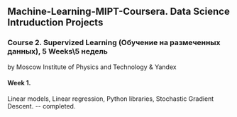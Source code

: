 ## Machine-Learning-MIPT-Coursera. <b>Data Science Intruduction Projects</b>


### Course 2. Supervized Learning (Обучение на размеченных данных), 5 Weeks\5 недель
by Moscow Institute of Physics and Technology & Yandex

#### Week 1. 
Linear models, Linear regression, Python libraries, Stochastic Gradient Descent. -- completed.
